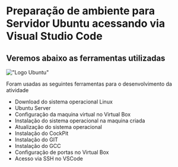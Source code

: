 # Preparação de ambiente para Servidor Ubuntu acessando via Visual Studio Code

## Veremos abaixo as ferramentas utilizadas

!["Logo Ubuntu"](logoubunto.png)

Foram usadas as seguintes ferramentas para o desenvolvimento da atividade
    
- Download do sistema operacional Linux
- Ubuntu Server 
- Configuração da maquina virtual no Virtual Box
- Instalação do sistema operacional na maquina criada 
- Atualização do sistema operacional
- Instalação do CockPit
- Instalação do GIT
- Instalação do GCC
- Configuração de portas no Virtual Box
- Acesso via SSH no VSCode 